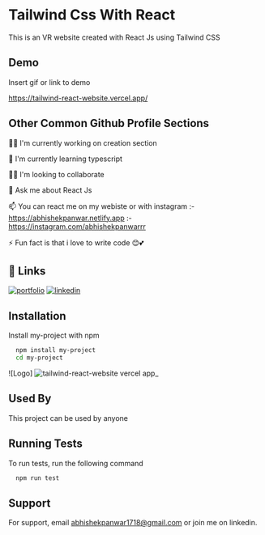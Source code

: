 # Tailwind Css With React

This is an VR website created with React Js using Tailwind CSS

## Demo

Insert gif or link to demo

https://tailwind-react-website.vercel.app/

## Other Common Github Profile Sections

👩‍💻 I'm currently working on creation section

🧠 I'm currently learning typescript

👯‍♀️ I'm looking to collaborate

💬 Ask me about React Js

📫 You can react me on my webiste or with instagram
:- https://abhishekpanwar.netlify.app
:- https://instagram.com/abhishekpanwarrr

⚡️ Fun fact is that i love to write code 😊💕

## 🔗 Links

[![portfolio](https://img.shields.io/badge/my_portfolio-000?style=for-the-badge&logo=ko-fi&logoColor=white)](https://abhishekpanwar.netlify.app/)
[![linkedin](https://img.shields.io/badge/linkedin-0A66C2?style=for-the-badge&logo=linkedin&logoColor=white)](https://www.linkedin.com/in/abhishekpanwarrr/)

## Installation

Install my-project with npm

```bash
  npm install my-project
  cd my-project
```

![Logo] ![tailwind-react-website vercel app_](https://user-images.githubusercontent.com/40629087/178139897-7c93b1cb-73d8-4955-af98-4029c15e8413.png)


## Used By

This project can be used by anyone

## Running Tests

To run tests, run the following command

```bash
  npm run test
```

## Support

For support, email abhishekpanwar1718@gmail.com or join me on linkedin.
